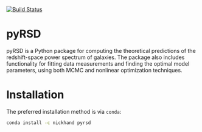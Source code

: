 [![Build Status](https://travis-ci.org/nickhand/pyRSD.svg?branch=master)](https://travis-ci.org/nickhand/pyRSD)

pyRSD
=======

pyRSD is a Python package for computing the theoretical predictions of the
redshift-space power spectrum of galaxies. The package also includes
functionality for fitting data measurements and finding the optimal model
parameters, using both MCMC and nonlinear optimization techniques.

Installation
============

The preferred installation method is via ``conda``:

```bash
conda install -c nickhand pyrsd
```
